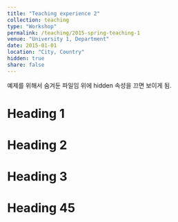 ```yaml
---
title: "Teaching experience 2"
collection: teaching
type: "Workshop"
permalink: /teaching/2015-spring-teaching-1
venue: "University 1, Department"
date: 2015-01-01
location: "City, Country"
hidden: true
share: false
---
```


예제를 위해서 숨겨둔 파일임 위에 hidden 속성을 끄면 보이게 됨.

Heading 1
======

Heading 2
======

Heading 3
======

Heading 45
======